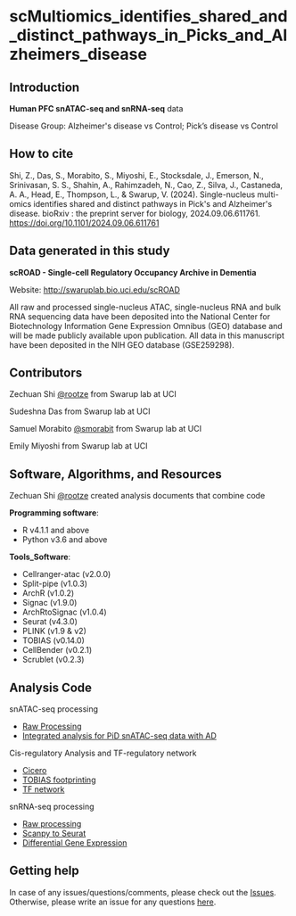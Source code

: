 # scMultiomics_identifies_shared_and_distinct_pathways_in_Picks_and_Alzheimers_disease

Introduction
------------

**Human PFC snATAC-seq and snRNA-seq** data

Disease Group: Alzheimer's disease vs Control; Pick’s disease vs Control


How to cite
------------
Shi, Z., Das, S., Morabito, S., Miyoshi, E., Stocksdale, J., Emerson, N., Srinivasan, S. S., Shahin, A., Rahimzadeh, N., Cao, Z., Silva, J., Castaneda, A. A., Head, E., Thompson, L., & Swarup, V. (2024). Single-nucleus multi-omics identifies shared and distinct pathways in Pick's and Alzheimer's disease. bioRxiv : the preprint server for biology, 2024.09.06.611761. https://doi.org/10.1101/2024.09.06.611761


Data generated in this study
------------
**scROAD - Single-cell Regulatory Occupancy Archive in Dementia**

Website: http://swaruplab.bio.uci.edu/scROAD

All raw and processed single-nucleus ATAC, single-nucleus RNA and bulk RNA sequencing data have been deposited into the National Center for Biotechnology Information Gene Expression Omnibus (GEO) database and will be made publicly available upon publication. All data in this manuscript have been deposited in the NIH GEO database (GSE259298).


Contributors
------------

Zechuan Shi [@rootze](rootze.github.io) from Swarup lab at UCI

Sudeshna Das from Swarup lab at UCI

Samuel Morabito [@smorabit](https://smorabit.github.io/) from Swarup lab at UCI

Emily Miyoshi from Swarup lab at UCI


Software, Algorithms, and Resources
------------

Zechuan Shi [@rootze](https://github.com/rootze) created analysis documents that combine code

**Programming software**:
- R v4.1.1 and above
- Python v3.6 and above

**Tools_Software**:
- Cellranger-atac (v2.0.0)
- Split-pipe (v1.0.3)
- ArchR (v1.0.2)
- Signac (v1.9.0)
- ArchRtoSignac (v1.0.4)
- Seurat (v4.3.0)
- PLINK (v1.9 & v2)
- TOBIAS (v0.14.0)
- CellBender (v0.2.1)
- Scrublet (v0.2.3)


Analysis Code
------------
snATAC-seq processing
* [Raw Processing](https://github.com/swaruplabUCI/scMultiomics_identifies_shared_and_distinct_pathways_in_PiDandAD/blob/main/Processing_ArchR.Rmd)
* [Integrated analysis for PiD snATAC-seq data with AD](https://github.com/swaruplabUCI/scMultiomics_identifies_shared_and_distinct_pathways_in_PiDandAD/blob/main/integrated_dataset_basics.Rmd)

Cis-regulatory Analysis and TF-regulatory network
* [Cicero](https://github.com/swaruplabUCI/scMultiomics_identifies_shared_and_distinct_pathways_in_PiDandAD/tree/main/Cis_regulatory_network)
* [TOBIAS footprinting](https://github.com/swaruplabUCI/scMultiomics_identifies_shared_and_distinct_pathways_in_PiDandAD/tree/main/footprinting)
* [TF network](https://github.com/swaruplabUCI/scMultiomics_identifies_shared_and_distinct_pathways_in_PiDandAD/tree/main/TF_Net)

snRNA-seq processing
* [Raw processing](https://github.com/swaruplabUCI/scMultiomics_identifies_shared_and_distinct_pathways_in_PiDandAD/blob/main/snRNA/snRNA_clustering.ipynb)
* [Scanpy to Seurat](https://github.com/swaruplabUCI/scMultiomics_identifies_shared_and_distinct_pathways_in_PiDandAD/blob/main/snRNA/scanpy_to_seurat.Rmd)
* [Differential Gene Expression](https://github.com/swaruplabUCI/scMultiomics_identifies_shared_and_distinct_pathways_in_PiDandAD/blob/main/snRNA/DEG_analysis.Rmd)


Getting help
------------
In case of any issues/questions/comments, please check out the [Issues](https://github.com/rootze/scMultiomics_identifies_shared_and_distinct_pathways_in_PiDandAD/issues). Otherwise, please write an issue for any questions [here](https://github.com/rootze/scMultiomics_identifies_shared_and_distinct_pathways_in_PiDandAD/issues).
